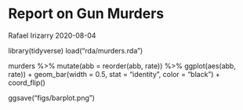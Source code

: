 Report on Gun Murders
================
Rafael Irizarry
2020-08-04

library(tidyverse) load(“rda/murders.rda”)

murders %\>% mutate(abb = reorder(abb, rate)) %\>% ggplot(aes(abb,
rate)) + geom\_bar(width = 0.5, stat = “identity”, color = “black”) +
coord\_flip()

ggsave(“figs/barplot.png”)
